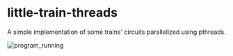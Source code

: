 # little-train-threads
A simple implementation of some trains' circuits parallelized using pthreads. 

![program_running](/images/execution.png)
